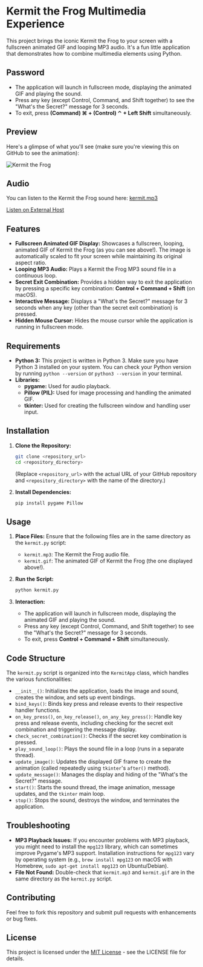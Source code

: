 # Kermit the Frog Multimedia Experience

This project brings the iconic Kermit the Frog to your screen with a fullscreen animated GIF and looping MP3 audio. It's a fun little application that demonstrates how to combine multimedia elements using Python.

## Password

*   The application will launch in fullscreen mode, displaying the animated GIF and playing the sound.
*   Press any key (except Control, Command, and Shift together) to see the "What's the Secret?" message for 3 seconds.
*   To exit, press **(Command) ⌘ + (Control) ⌃ + Left Shift** simultaneously. 

## Preview

Here's a glimpse of what you'll see (make sure you're viewing this on GitHub to see the animation):

![Kermit the Frog](kermit.gif)

## Audio

You can listen to the Kermit the Frog sound here: [kermit.mp3](kermit.mp3)

[Listen on External Host](https://www.example-audio-host.com/kermit-audio)

## Features

*   **Fullscreen Animated GIF Display:** Showcases a fullscreen, looping, animated GIF of Kermit the Frog (as you can see above!). The image is automatically scaled to fit your screen while maintaining its original aspect ratio.
*   **Looping MP3 Audio:** Plays a Kermit the Frog MP3 sound file in a continuous loop.
*   **Secret Exit Combination:** Provides a hidden way to exit the application by pressing a specific key combination: **Control + Command + Shift** (on macOS).
*   **Interactive Message:** Displays a "What's the Secret?" message for 3 seconds when any key (other than the secret exit combination) is pressed.
*   **Hidden Mouse Cursor:** Hides the mouse cursor while the application is running in fullscreen mode.

## Requirements

*   **Python 3:** This project is written in Python 3. Make sure you have Python 3 installed on your system. You can check your Python version by running `python --version` or `python3 --version` in your terminal.
*   **Libraries:**
    *   **pygame:** Used for audio playback.
    *   **Pillow (PIL):** Used for image processing and handling the animated GIF.
    *   **tkinter:** Used for creating the fullscreen window and handling user input.

## Installation

1.  **Clone the Repository:**
    ```bash
    git clone <repository_url>
    cd <repository_directory>
    ```
    (Replace `<repository_url>` with the actual URL of your GitHub repository and `<repository_directory>` with the name of the directory.)

2.  **Install Dependencies:**
    ```bash
    pip install pygame Pillow
    ```

## Usage

1.  **Place Files:** Ensure that the following files are in the same directory as the `kermit.py` script:
    *   `kermit.mp3`: The Kermit the Frog audio file.
    *   `kermit.gif`: The animated GIF of Kermit the Frog (the one displayed above!).

2.  **Run the Script:**
    ```bash
    python kermit.py
    ```

3.  **Interaction:**
    *   The application will launch in fullscreen mode, displaying the animated GIF and playing the sound.
    *   Press any key (except Control, Command, and Shift together) to see the "What's the Secret?" message for 3 seconds.
    *   To exit, press **Control + Command + Shift** simultaneously.

## Code Structure

The `kermit.py` script is organized into the `KermitApp` class, which handles the various functionalities:

*   `__init__()`: Initializes the application, loads the image and sound, creates the window, and sets up event bindings.
*   `bind_keys()`: Binds key press and release events to their respective handler functions.
*   `on_key_press()`, `on_key_release()`, `on_any_key_press()`: Handle key press and release events, including checking for the secret exit combination and triggering the message display.
*   `check_secret_combination()`: Checks if the secret key combination is pressed.
*   `play_sound_loop()`: Plays the sound file in a loop (runs in a separate thread).
*   `update_image()`: Updates the displayed GIF frame to create the animation (called repeatedly using `tkinter`'s `after()` method).
*   `update_message()`: Manages the display and hiding of the "What's the Secret?" message.
*   `start()`: Starts the sound thread, the image animation, message updates, and the `tkinter` main loop.
*   `stop()`: Stops the sound, destroys the window, and terminates the application.

## Troubleshooting

*   **MP3 Playback Issues:** If you encounter problems with MP3 playback, you might need to install the `mpg123` library, which can sometimes improve Pygame's MP3 support. Installation instructions for `mpg123` vary by operating system (e.g., `brew install mpg123` on macOS with Homebrew, `sudo apt-get install mpg123` on Ubuntu/Debian).
*   **File Not Found:** Double-check that `kermit.mp3` and `kermit.gif` are in the same directory as the `kermit.py` script.

## Contributing

Feel free to fork this repository and submit pull requests with enhancements or bug fixes.

## License

This project is licensed under the [MIT License](LICENSE) - see the LICENSE file for details.